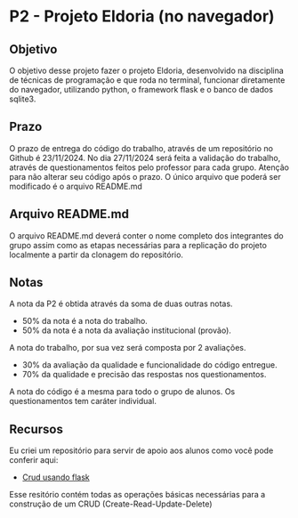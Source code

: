 # P2 - Projeto Eldoria (no navegador)
## Objetivo
O objetivo desse projeto fazer o projeto Eldoria, desenvolvido na disciplina de técnicas de programação 
e que roda no terminal, funcionar diretamente do navegador, utilizando python, o framework flask e o banco de dados sqlite3.

## Prazo
O prazo de entrega do código do trabalho, através de um repositório no Github é 23/11/2024.
No dia 27/11/2024 será feita a validação do trabalho, através de questionamentos feitos pelo professor
para cada grupo.
Atenção para não alterar seu código após o prazo. O único arquivo que poderá ser modificado é o arquivo README.md 

## Arquivo README.md
O arquivo README.md deverá conter o nome completo dos integrantes do grupo assim como
as etapas necessárias para a replicação do projeto localmente a partir da clonagem do
repositório.

## Notas
A nota da P2 é obtida através da soma de duas outras notas.
- 50% da nota é a nota do trabalho.
- 50% da nota é a nota da avaliação institucional (provão).

A nota do trabalho, por sua vez será composta por 2 avaliações.
- 30% da avaliação da qualidade e funcionalidade do código entregue.
- 70% da qualidade e precisão das respostas nos questionamentos.

A nota do código é a mesma para todo o grupo de alunos.
Os questionamentos tem caráter individual.

## Recursos
Eu criei um repositório para servir de apoio aos alunos como você pode conferir aqui:
- [Crud usando flask](https://github.com/brunogabrielpk/Tads-24-2-web-flask-sample)

Esse resitório contém todas as operações básicas necessárias para a construção de um CRUD
(Create-Read-Update-Delete)


